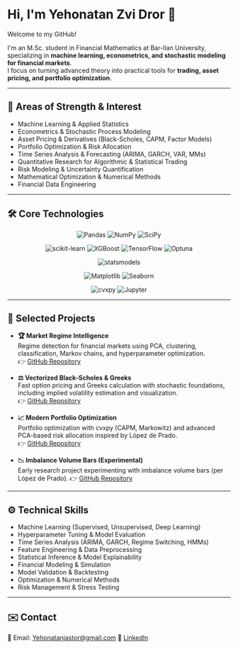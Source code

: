 # Hi, I'm Yehonatan Zvi Dror 👋

Welcome to my GitHub!

I'm an M.Sc. student in Financial Mathematics at Bar-Ilan University, specializing in **machine learning, econometrics, and stochastic modeling for financial markets**.  
I focus on turning advanced theory into practical tools for **trading, asset pricing, and portfolio optimization**.

---

## 🔬 Areas of Strength & Interest

- Machine Learning & Applied Statistics  
- Econometrics & Stochastic Process Modeling  
- Asset Pricing & Derivatives (Black-Scholes, CAPM, Factor Models)  
- Portfolio Optimization & Risk Allocation 
- Time Series Analysis & Forecasting (ARIMA, GARCH, VAR, MMs)  
- Quantitative Research for Algorithmic & Statistical Trading  
- Risk Modeling & Uncertainty Quantification 
- Mathematical Optimization & Numerical Methods  
- Financial Data Engineering

---

## 🛠️ Core Technologies

<div align="center">

<!-- Data Manipulation -->
![Pandas](https://img.shields.io/badge/pandas-150458?style=for-the-badge&logo=pandas&logoColor=white)
![NumPy](https://img.shields.io/badge/NumPy-013243?style=for-the-badge&logo=numpy&logoColor=white)
![SciPy](https://img.shields.io/badge/SciPy-8CAAE6?style=for-the-badge&logo=scipy&logoColor=white)

<!-- Machine Learning -->
![scikit-learn](https://img.shields.io/badge/scikit--learn-F7931E?style=for-the-badge&logo=scikit-learn&logoColor=white)
![XGBoost](https://img.shields.io/badge/XGBoost-EC6842?style=for-the-badge&logo=xgboost&logoColor=white)
![TensorFlow](https://img.shields.io/badge/TensorFlow-FF6F00?style=for-the-badge&logo=tensorflow&logoColor=white)
![Optuna](https://img.shields.io/badge/Optuna-3A76F0?style=for-the-badge&logo=optuna&logoColor=white)

<!-- Statistical Modeling -->
![statsmodels](https://img.shields.io/badge/Statsmodels-3C3C3C?style=for-the-badge&logo=statsmodels&logoColor=white)

<!-- Visualization -->
![Matplotlib](https://img.shields.io/badge/Matplotlib-11557C?style=for-the-badge&logo=matplotlib&logoColor=white)
![Seaborn](https://img.shields.io/badge/Seaborn-76B900?style=for-the-badge&logo=seaborn&logoColor=white)

<!-- Optimization & Tools -->
![cvxpy](https://img.shields.io/badge/cvxpy-2C3E50?style=for-the-badge&logo=python&logoColor=white)
![Jupyter](https://img.shields.io/badge/Jupyter-F37626?style=for-the-badge&logo=jupyter&logoColor=white)

</div>

---

## 📁 Selected Projects

- **🏆 Market Regime Intelligence**  
  Regime detection for financial markets using PCA, clustering, classification, Markov chains, and hyperparameter optimization.  
  👉 [GitHub Repository](https://github.com/JohnsoN98X/market-regime-intelligence)

- **⚖️ Vectorized Black-Scholes & Greeks**  
  Fast option pricing and Greeks calculation with stochastic foundations, including implied volatility estimation and visualization.  
  👉 [GitHub Repository](https://github.com/JohnsoN98X/Black-Scholes/tree/main/notebooks)

- **📈 Modern Portfolio Optimization**  
  Portfolio optimization with cvxpy (CAPM, Markowitz) and advanced PCA-based risk allocation inspired by López de Prado.  
  👉 [GitHub Repository](https://github.com/JohnsoN98X/modern-portfolio)

- **📉 Imbalance Volume Bars (Experimental)**  
  Early research project experimenting with imbalance volume bars (per López de Prado).
  👉 [GitHub Repository](https://github.com/JohnsoN98X/Imbalance-Volume-Bars)

---

## ⚙️ Technical Skills

- Machine Learning (Supervised, Unsupervised, Deep Learning)  
- Hyperparameter Tuning & Model Evaluation  
- Time Series Analysis (ARIMA, GARCH, Regime Switching, HMMs)  
- Feature Engineering & Data Preprocessing  
- Statistical Inference & Model Explainability  
- Financial Modeling & Simulation  
- Model Validation & Backtesting  
- Optimization & Numerical Methods  
- Risk Management & Stress Testing  

---

## ✉️ Contact

📧 Email: Yehonatanjastor@gmail.com
🔗 [LinkedIn]([https://www.linkedin.com/in/your-link/](https://www.linkedin.com/in/john98x/))  
